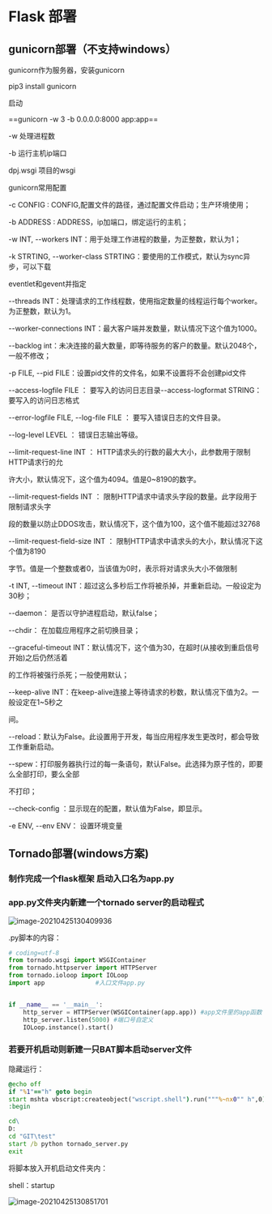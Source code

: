 # Flask 部署

## gunicorn部署（不支持windows）

gunicorn作为服务器，安装gunicorn

pip3 install gunicorn

启动

==gunicorn -w 3 -b 0.0.0.0:8000 app:app==

-w 处理进程数

-b 运⾏主机ip端⼝

dpj.wsgi 项⽬的wsgi

gunicorn常⽤配置

-c CONFIG : CONFIG,配置⽂件的路径，通过配置⽂件启动；⽣产环境使⽤； 

-b ADDRESS : ADDRESS，ip加端⼝，绑定运⾏的主机； 

-w INT, --workers INT：⽤于处理⼯作进程的数量，为正整数，默认为1； 

-k STRTING, --worker-class STRTING：要使⽤的⼯作模式，默认为sync异步，可以下载 

eventlet和gevent并指定 

--threads INT：处理请求的⼯作线程数，使⽤指定数量的线程运⾏每个worker。为正整数，默认为1。 

--worker-connections INT：最⼤客户端并发数量，默认情况下这个值为1000。 

--backlog int：未决连接的最⼤数量，即等待服务的客户的数量。默认2048个，⼀般不修改； 

-p FILE, --pid FILE：设置pid⽂件的⽂件名，如果不设置将不会创建pid⽂件 

--access-logfile FILE ： 要写⼊的访问⽇志⽬录--access-logformat STRING：要写⼊的访问⽇志格式 

--error-logfile FILE, --log-file FILE ： 要写⼊错误⽇志的⽂件⽬录。 

--log-level LEVEL ： 错误⽇志输出等级。 

--limit-request-line INT ： HTTP请求头的⾏数的最⼤⼤⼩，此参数⽤于限制HTTP请求⾏的允 

许⼤⼩，默认情况下，这个值为4094。值是0~8190的数字。 

--limit-request-fields INT ： 限制HTTP请求中请求头字段的数量。此字段⽤于限制请求头字 

段的数量以防⽌DDOS攻击，默认情况下，这个值为100，这个值不能超过32768 

--limit-request-field-size INT ： 限制HTTP请求中请求头的⼤⼩，默认情况下这个值为8190 

字节。值是⼀个整数或者0，当该值为0时，表示将对请求头⼤⼩不做限制 

-t INT, --timeout INT：超过这么多秒后⼯作将被杀掉，并重新启动。⼀般设定为30秒； 

--daemon： 是否以守护进程启动，默认false； 

--chdir： 在加载应⽤程序之前切换⽬录； 

--graceful-timeout INT：默认情况下，这个值为30，在超时(从接收到重启信号开始)之后仍然活着 

的⼯作将被强⾏杀死；⼀般使⽤默认； 

--keep-alive INT：在keep-alive连接上等待请求的秒数，默认情况下值为2。⼀般设定在1~5秒之 

间。 

--reload：默认为False。此设置⽤于开发，每当应⽤程序发⽣更改时，都会导致⼯作重新启动。 

--spew：打印服务器执⾏过的每⼀条语句，默认False。此选择为原⼦性的，即要么全部打印，要么全部 

不打印； 

--check-config ：显示现在的配置，默认值为False，即显示。 

-e ENV, --env ENV： 设置环境变量



## Tornado部署(windows方案)

### 制作完成一个flask框架 启动入口名为app.py

### app.py文件夹内新建一个tornado server的启动程式

![image-20210425130409936](C:\Users\C3939\AppData\Roaming\Typora\typora-user-images\image-20210425130409936.png)

.py脚本的内容：

```python
# coding=utf-8
from tornado.wsgi import WSGIContainer
from tornado.httpserver import HTTPServer
from tornado.ioloop import IOLoop
import app				#入口文件app.py


if __name__ == '__main__':
    http_server = HTTPServer(WSGIContainer(app.app)) #app文件里的app函数
    http_server.listen(5000) #端口号自定义
    IOLoop.instance().start()

```



### 若要开机启动则新建一只BAT脚本启动server文件

隐藏运行：

```bat
@echo off
if "%1"=="h" goto begin
start mshta vbscript:createobject("wscript.shell").run("""%~nx0"" h",0)(window.close)&&exit
:begin

cd\
D:
cd "GIT\test"
start /b python tornado_server.py
exit
```

将脚本放入开机启动文件夹内：

shell：startup

![image-20210425130851701](C:\Users\C3939\AppData\Roaming\Typora\typora-user-images\image-20210425130851701.png)